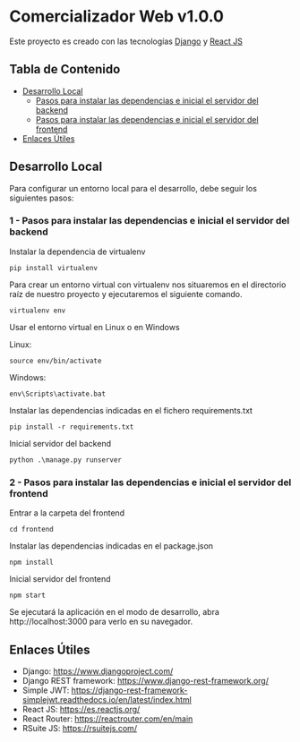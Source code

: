 # Comercializador Web v1.0.0

Este proyecto es creado con las tecnologías [Django](https://www.djangoproject.com/) y [React JS](https://es.reactjs.org/)


## Tabla de Contenido

- [Desarrollo Local](#desarrollo-local)
  - [Pasos para instalar las dependencias e inicial el servidor del backend](#1---pasos-para-instalar-las-dependencias-e-inicial-el-servidor-del-backend)
  - [Pasos para instalar las dependencias e inicial el servidor del frontend](#2---pasos-para-instalar-las-dependencias-e-inicial-el-servidor-del-frontend)
- [Enlaces Útiles](#enlaces-útiles)

## Desarrollo Local

Para configurar un entorno local para el desarrollo, debe seguir los siguientes pasos:

### 1 - Pasos para instalar las dependencias e inicial el servidor del backend

Instalar la dependencia de virtualenv

```
pip install virtualenv
```

Para crear un entorno virtual con virtualenv nos situaremos en el directorio raíz de nuestro proyecto y ejecutaremos el siguiente comando.

```
virtualenv env
```

Usar el entorno virtual en Linux o en Windows

Linux:

```
source env/bin/activate
```

Windows:

```
env\Scripts\activate.bat
```

Instalar las dependencias indicadas en el fichero requirements.txt

```
pip install -r requirements.txt
```

Inicial servidor del backend

```
python .\manage.py runserver
```

### 2 - Pasos para instalar las dependencias e inicial el servidor del frontend

Entrar a la carpeta del frontend

```
cd frontend
```

Instalar las dependencias indicadas en el package.json

```
npm install
```

Inicial servidor del frontend

```
npm start
```

Se ejecutará la aplicación en el modo de desarrollo, abra http://localhost:3000 para verlo en su navegador.

## Enlaces Útiles

- Django: https://www.djangoproject.com/
- Django REST framework: https://www.django-rest-framework.org/
- Simple JWT: https://django-rest-framework-simplejwt.readthedocs.io/en/latest/index.html
- React JS: https://es.reactjs.org/
- React Router: https://reactrouter.com/en/main
- RSuite JS: https://rsuitejs.com/
